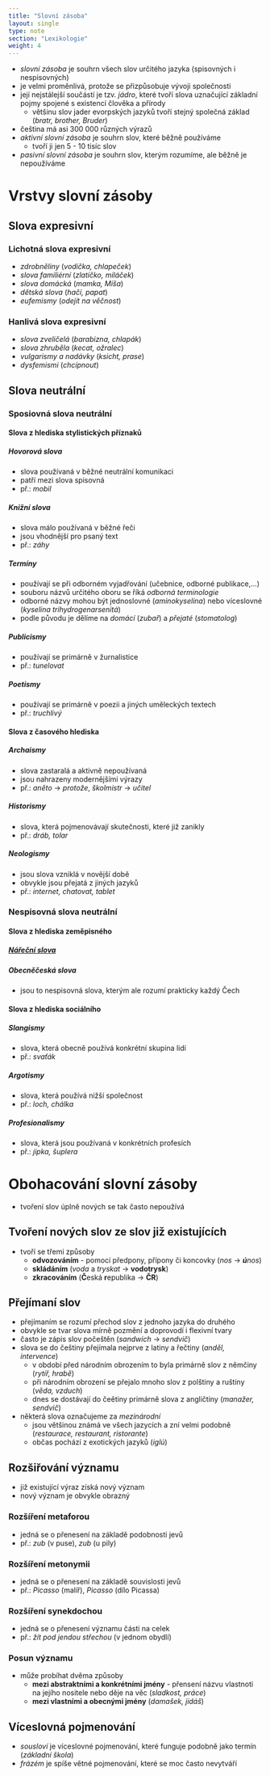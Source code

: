```yaml
---
title: "Slovní zásoba"
layout: single
type: note
section: "Lexikologie"
weight: 4
---
```

- _slovní zásoba_ je souhrn všech slov určitého jazyka (spisovných i nespisovných)
- je velmi proměnlivá, protože se přizpůsobuje vývoji společnosti
- její nejstálejší součástí je tzv. _jádro_, které tvoří slova uznačující základní pojmy spojené s existencí člověka a přírody
    - většinu slov jader evorpských jazyků tvoří stejný společná základ (_bratr, brother, Bruder_)
- čeština má asi 300 000 různých výrazů
- _aktivní slovní zásoba_ je souhrn slov, které běžně používáme
    - tvoří ji jen 5 - 10 tisíc slov
- _pasivní slovní zásoba_ je souhrn slov, kterým rozumíme, ale běžně je nepoužíváme
# Vrstvy slovní zásoby
## Slova expresivní
### Lichotná slova expresivní
- _zdrobněliny_ (_vodička, chlapeček_)
- _slova familiérní_ (_zlatíčko, miláček_)
- _slova domácká_ (_mamka, Míša_)
- _dětská slova_ (_hačí, papat_)
- _eufemismy_ (_odejít na věčnost_)
### Hanlivá slova expresivní
- _slova zveličelá_ (_barabizna, chlapák_)
- _slova zhruběla_ (_kecat, ožralec_)
- _vulgarismy a nadávky_ (_ksicht, prase_)
- _dysfemismi_ (_chcípnout_)
## Slova neutrální
### Sposiovná slova neutrální
#### Slova z hlediska stylistických příznaků
##### Hovorová slova
- slova používaná v běžné neutrální komunikaci
- patří mezi slova spisovná
- př.: _mobil_
##### Knižní slova
- slova málo používaná v běžné řeči
- jsou vhodnější pro psaný text
- př.: _záhy_
##### Termíny
- používají se při odborném vyjadřování (učebnice, odborné publikace,...)
- souboru názvů určitého oboru se říká _odborná terminologie_
- odborné názvy mohou být jednoslovné (_aminokyselina_) nebo víceslovné (_kyselina trihydrogenarsenitá_)
- podle původu je dělíme na _domácí_ (_zubař_) a _přejaté_ (_stomatolog_)
##### Publicismy
- používají se primárně v žurnalistice
- př.: _tunelovat_
##### Poetismy
- používají se primárně v poezii a jiných uměleckých textech
- př.: _truchlivý_
#### Slova z časového hlediska
##### Archaismy
- slova zastaralá a aktivně nepoužívaná
- jsou nahrazeny modernějšími výrazy
- př.: _aněto_ -> _protože_, _školmistr_ -> _učitel_
##### Historismy
- slova, která pojmenovávají skutečnosti, které již zanikly
- př.: _dráb, tolar_
##### Neologismy
- jsou slova vzniklá v novější době
- obvykle jsou přejatá z jiných jazyků
- př.: _internet, chatovat, tablet_
### Nespisovná slova neutrální
#### Slova z hlediska zeměpisného
##### [Nářeční slova](/notes/school/czech/czech-grammar/introduction-to-czech-grammar/czech-dialects)
##### Obecněčeská slova
- jsou to nespisovná slova, kterým ale rozumí prakticky každý Čech
#### Slova z hlediska sociálního
##### Slangismy
- slova, která obecně používá konkrétní skupina lidí
- př.: _svaťák_
##### Argotismy
- slova, která používá nižší společnost
- př.: _loch, chálka_
##### Profesionalismy
- slova, která jsou používaná v konkrétních profesích
- př.: _jipka, šuplera_
# Obohacování slovní zásoby
- tvoření slov úplně nových se tak často nepoužívá
## Tvoření nových slov ze slov již existujících
- tvoří se třemi způsoby
    - **odvozováním** - pomocí předpony, přípony či koncovky (_nos_ -> _**ú**nos_)
    - **skládáním** (_voda_ a _tryskat_ -> **vodotrysk**)
    - **zkracováním** (**Č**eská **r**epublika -> **ČR**)
## Přejímaní slov
- přejímaním se rozumí přechod slov z jednoho jazyka do druhého
- obvykle se tvar slova mírně pozmění a doprovodí i flexivní tvary
- často je zápis slov počeštěn (_sandwich_ -> _sendvič_)
- slova se do češtiny přejímala nejprve z latiny a řečtiny (_anděl, intervence_)
    - v období před národním obrozením to byla primárně slov z němčiny (_rytíř, hrabě_)
    - při národním obrození se přejalo mnoho slov z polštiny a ruštiny (_věda, vzduch_)
    - dnes se dostávají do čeětiny primárně slova z angličtiny (_manažer, sendvič_)
- některá slova označujeme za _mezinárodní_
    - jsou většinou známá ve všech jazycích a zní velmi podobně (_restaurace, restaurant, ristorante_)
    - občas pochází z exotických jazyků (_iglú_)
## Rozšiřování významu
- již existující výraz získá nový význam
- nový význam je obvykle obrazný
### Rozšíření metaforou
- jedná se o přenesení na základě podobnosti jevů
- př.: _zub_ (v puse), _zub_ (u pily)
### Rozšíření metonymii
- jedná se o přenesení na základě souvislosti jevů
- př.: _Picasso_ (malíř), _Picasso_ (dílo Picassa)
### Rozšíření synekdochou
- jedná se o přenesení významu části na celek
- př.: _žít pod jendou střechou_ (v jednom obydlí)
### Posun významu
- může probíhat dvěma způsoby
    - **mezi abstraktními a konkrétními jmény** - přensení názvu vlastnoti na jejího nositele nebo děje na věc (_sladkost, práce_)
    - **mezi vlastními a obecnými jmény** (_damašek, jidáš_)
## Víceslovná pojmenování
- _sousloví_ je víceslovné pojmenování, které funguje podobně jako termín (_základní škola_)
- _frázém_ je spíše větné pojmenování, které se moc často nevytváří